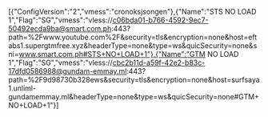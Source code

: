 [{"ConfigVersion":"2","vmess":"cronoksjsongen"},{"Name":"STS NO LOAD 1","Flag":"SG","vmess":"vless:\/\/c06bda01-b766-4592-9ec7-50492ecda9ba@smart.com.ph:443?path=%2Fwww.youtube.com%2F&security=tls&encryption=none&host=eftabs1.supergtmfree.xyz&headerType=none&type=ws&quicSecurity=none&sni=www.smart.com.ph#STS+NO+LOAD+1"},{"Name":"GTM NO LOAD 1","Flag":"SG","vmess":"vless:\/\/cbc2b11d-a59f-42e2-b83c-17dfd0586988@gundam-emmay.ml:443?path=%2F9d98730b328ews&security=tls&encryption=none&host=surfsaya1.unliml-gundamemmay.ml&headerType=none&type=ws&quicSecurity=none#GTM+NO+LOAD+1"}]
